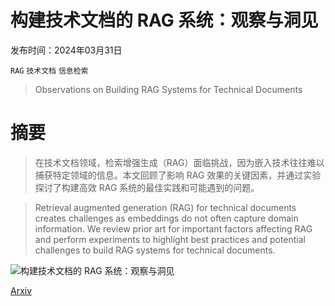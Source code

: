 # 构建技术文档的 RAG 系统：观察与洞见

发布时间：2024年03月31日

`RAG` `技术文档` `信息检索`

> Observations on Building RAG Systems for Technical Documents

# 摘要

> 在技术文档领域，检索增强生成（RAG）面临挑战，因为嵌入技术往往难以捕获特定领域的信息。本文回顾了影响 RAG 效果的关键因素，并通过实验探讨了构建高效 RAG 系统的最佳实践和可能遇到的问题。

> Retrieval augmented generation (RAG) for technical documents creates challenges as embeddings do not often capture domain information. We review prior art for important factors affecting RAG and perform experiments to highlight best practices and potential challenges to build RAG systems for technical documents.

![构建技术文档的 RAG 系统：观察与洞见](../../../paper_images/2404.00657/similarity_histogram.png)

[Arxiv](https://arxiv.org/abs/2404.00657)
